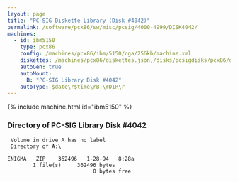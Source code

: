 ```yaml
---
layout: page
title: "PC-SIG Diskette Library (Disk #4042)"
permalink: /software/pcx86/sw/misc/pcsig/4000-4999/DISK4042/
machines:
  - id: ibm5150
    type: pcx86
    config: /machines/pcx86/ibm/5150/cga/256kb/machine.xml
    diskettes: /machines/pcx86/diskettes.json,/disks/pcsigdisks/pcx86/diskettes.json
    autoGen: true
    autoMount:
      B: "PC-SIG Library Disk #4042"
    autoType: $date\r$time\rB:\rDIR\r
---
```


{% include machine.html id="ibm5150" %}

### Directory of PC-SIG Library Disk #4042

     Volume in drive A has no label
     Directory of A:\

    ENIGMA   ZIP    362496   1-28-94   8:28a
            1 file(s)     362496 bytes
                               0 bytes free
